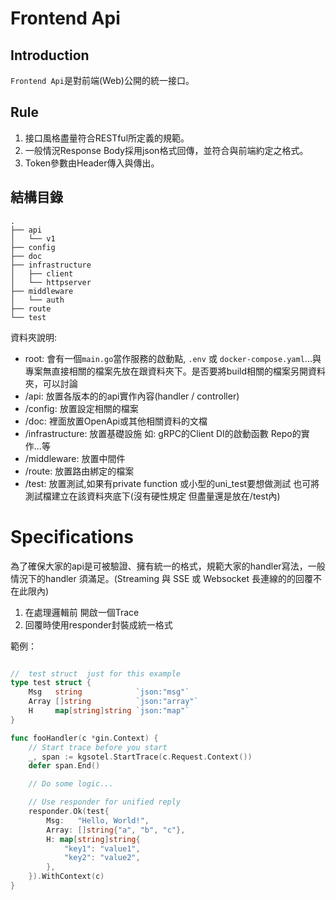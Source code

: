 # Frontend Api

## Introduction
`Frontend Api`是對前端(Web)公開的統一接口。

## Rule
1. 接口風格盡量符合RESTful所定義的規範。
2. 一般情況Response Body採用json格式回傳，並符合與前端約定之格式。
3. Token參數由Header傳入與傳出。

## 結構目錄
```
.
├── api
│   └── v1
├── config
├── doc
├── infrastructure
│   ├── client
│   └── httpserver
├── middleware
│   └── auth
├── route
└── test
```
資料夾說明:
- root: 會有一個`main.go`當作服務的啟動點, `.env` 或 `docker-compose.yaml`...與專案無直接相關的檔案先放在跟資料夾下。是否要將build相關的檔案另開資料夾，可以討論
- /api: 放置各版本的的api實作內容(handler / controller)
- /config: 放置設定相關的檔案
- /doc: 裡面放置OpenApi或其他相關資料的文檔
- /infrastructure: 放置基礎設施 如: gRPC的Client DI的啟動函數 Repo的實作...等
- /middleware: 放置中間件
- /route: 放置路由綁定的檔案
- /test: 放置測試,如果有private function 或小型的uni_test要想做測試 也可將測試檔建立在該資料夾底下(沒有硬性規定 但盡量還是放在/test內)

# Specifications
為了確保大家的api是可被驗證、擁有統一的格式，規範大家的handler寫法，一般情況下的handler 須滿足。(Streaming 與 SSE 或 Websocket 長連線的的回覆不在此限內)
1. 在處理邏輯前 開啟一個Trace
2. 回覆時使用responder封裝成統一格式

範例：
``` go

//  test struct  just for this example
type test struct {
    Msg   string            `json:"msg"`
    Array []string          `json:"array"`
    H     map[string]string `json:"map"`
}

func fooHandler(c *gin.Context) {
    // Start trace before you start
    _, span := kgsotel.StartTrace(c.Request.Context())
    defer span.End()

    // Do some logic...

    // Use responder for unified reply
    responder.Ok(test{
        Msg:   "Hello, World!",
        Array: []string{"a", "b", "c"},
        H: map[string]string{
            "key1": "value1",
            "key2": "value2",
        },
    }).WithContext(c)
}














